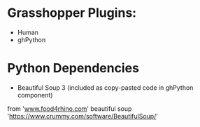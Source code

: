 # Grasshopper Plugins:

- Human
- ghPython

# Python Dependencies

- Beautiful Soup 3 (included as copy-pasted code in ghPython component)


from 'www.food4rhino.com'
beautiful soup 'https://www.crummy.com/software/BeautifulSoup/'
